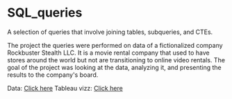 # SQL_queries

A selection of queries that involve joining tables, subqueries, and CTEs.

The project the queries were performed on data of a fictionalized company Rockbuster Stealth LLC. It is a movie rental company that used to have stores around the
world but not are transitioning to online video rentals. The goal of the project was looking at the data, analyzing it, and presenting the results to the company's board.

Data: <a href="http://www.postgresqltutorial.com/wp-content/uploads/2019/05/dvdrental.zip">Click here</a> 
Tableau vizz: <a href="https://public.tableau.com/shared/9ZC4P6YNW?:display_count=n&:origin=viz_share_link">Click here</a> 
